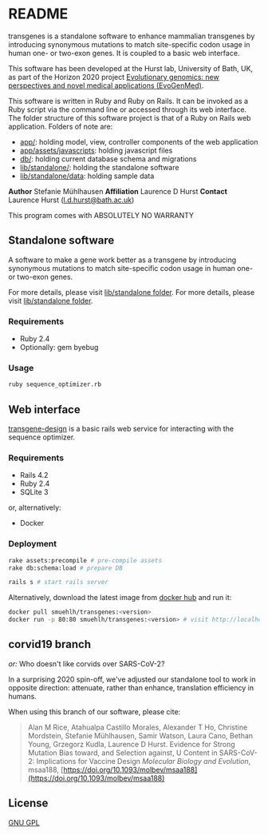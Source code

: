 # README

transgenes is a standalone software to enhance mammalian transgenes by introducing synonymous mutations to match site-specific codon usage in human one- or two-exon genes. It is coupled to a basic web interface.

This software has been developed at the Hurst lab, University of Bath, UK, as part of the Horizon 2020 project [Evolutionary genomics: new perspectives and novel medical applications (EvoGenMed)](https://cordis.europa.eu/project/id/669207).

This software is written in Ruby and Ruby on Rails. It can be invoked as a Ruby script via the command line or accessed through its web interface. The folder structure of this software project is that of a Ruby on Rails web application. Folders of note are:

 - [app/](./app): holding model, view, controller components of the web application
 - [app/assets/javascripts](./app/assets/javascripts): holding javascript files
 - [db/](./db): holding current database schema and migrations
 - [lib/standalone/](./lib/standalone): holding the standalone software
 - [lib/standalone/data](./lib/standalone/data): holding sample data

__Author__ Stefanie Mühlhausen
__Affiliation__ Laurence D Hurst
__Contact__ Laurence Hurst (l.d.hurst@bath.ac.uk)

This program comes with ABSOLUTELY NO WARRANTY

## Standalone software

A software to make a gene work better as a transgene by introducing synonymous mutations to match site-specific codon usage in human one- or two-exon genes.

For more details, please visit [lib/standalone folder](/smuehlh/transgenes/tree/corvid19/lib/standalone).
For more details, please visit [lib/standalone folder](../../tree/corvid19/lib/standalone).


### Requirements

 - Ruby 2.4
 - Optionally: gem byebug

### Usage

```bash
ruby sequence_optimizer.rb
```

## Web interface

[transgene-design](http://transgene-design.bath.ac.uk/) is a basic rails web service for interacting with the sequence optimizer.

### Requirements

- Rails 4.2
- Ruby 2.4
- SQLite 3

or, alternatively:
- Docker

### Deployment

```bash
rake assets:precompile # pre-compile assets
rake db:schema:load # prepare DB

rails s # start rails server
```

Alternatively, download the latest image from [docker hub](https://hub.docker.com/r/smuehlh/transgenes) and run it:
```bash
docker pull smuehlh/transgenes:<version>
docker run -p 80:80 smuehlh/transgenes:<version> # visit http://localhost:80
```

##  corvid19 branch

_or:_ Who doesn't like corvids over SARS-CoV-2?

In a surprising 2020 spin-off, we've adjusted our standalone tool to work in opposite direction: attenuate, rather than enhance, translation efficiency in humans.

When using this branch of our software, please cite:

> Alan M Rice, Atahualpa Castillo Morales, Alexander T Ho, Christine
> Mordstein, Stefanie Mühlhausen, Samir Watson, Laura Cano, Bethan
> Young, Grzegorz Kudla, Laurence D Hurst.
>  Evidence for Strong Mutation Bias toward, and Selection against, U Content in SARS-CoV-2: Implications for Vaccine Design
>   _Molecular Biology and Evolution_, msaa188,
> [https://doi.org/10.1093/molbev/msaa188](https://doi.org/10.1093/molbev/msaa188)

## License

[GNU GPL](./COPYING)
